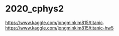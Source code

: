 # 2020_cphys2
https://www.kaggle.com/jongminkim815/titanic.       https://www.kaggle.com/jongminkim815/titanic-hw5
